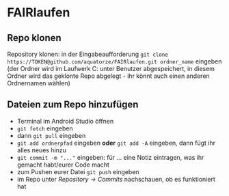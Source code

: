 # FAIRlaufen

## Repo klonen
Repository klonen: in der Eingabeaufforderung ``git clone https://TOKEN@github.com/aquatorze/FAIRlaufen.git ordner_name`` eingeben (der Ordner wird im Laufwerk C: unter Benutzer abgespeichert, in diesem Ordner wird das geklonte Repo abgelegt - ihr könnt auch einen anderen Ordnernamen wählen)

## Dateien zum Repo hinzufügen

- Terminal im Android Studio öffnen
- ``git fetch`` eingeben
- dann ``git pull`` eingeben
- ``git add ordnerpfad`` eingeben **oder**  ``git add -A`` eingeben, dann fügt ihr alles neues hinzu
- ``git commit -m "..."`` eingeben: für ... eine Notiz eintragen, was ihr gemacht habt/eurer Code macht
- zum Pushen eurer Datei ``git push`` eingeben
- im Repo unter _Repository -> Commits_ nachschauen, ob es funktioniert hat
